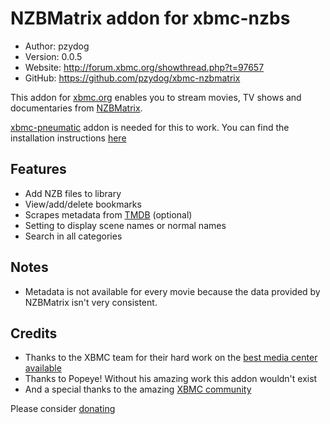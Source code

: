 NZBMatrix addon for xbmc-nzbs
=============================

* Author:  pzydog
* Version: 0.0.5
* Website: <http://forum.xbmc.org/showthread.php?t=97657>
* GitHub:  <https://github.com/pzydog/xbmc-nzbmatrix>

This addon for [xbmc.org](http://xbmc.org/) enables you to stream movies, TV shows and documentaries from [NZBMatrix](http://nzbmatrix.com/).

[xbmc-pneumatic](https://github.com/TsUPeR/xbmc-pneumatic) addon is needed for this to work. You can find the installation instructions [here](http://forum.xbmc.org/showthread.php?t=97657)

Features
--------
* Add NZB files to library
* View/add/delete bookmarks
* Scrapes metadata from [TMDB](http://www.themoviedb.org/) (optional)
* Setting to display scene names or normal names
* Search in all categories

Notes
-----
* Metadata is not available for every movie because the data provided by NZBMatrix isn't very consistent.

Credits
-------
* Thanks to the XBMC team for their hard work on the [best media center available](http://xbmc.org)
* Thanks to Popeye! Without his amazing work this addon wouldn't exist
* And a special thanks to the amazing [XBMC community](http://forum.xbmc.org)

Please consider [donating](http://xbmc.org/contribute/donate/)